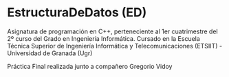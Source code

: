# EstructuraDeDatos (ED)
Asignatura de programación en C++, perteneciente al 1er cuatrimestre del 2º curso del Grado en Ingeniería Informática. 
Cursado en la Escuela Técnica Superior de Ingeniería Informática y Telecomunicaciones (ETSIIT) - Universidad de Granada (Ugr)

Práctica Final realizada junto a compañero Gregorio Vidoy 
